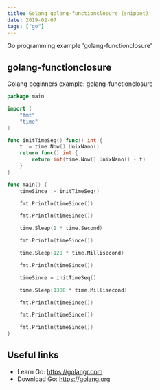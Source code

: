 ```yaml
---
title: Golang golang-functionclosure (snippet)
date: 2019-02-07
tags: ["go"]
---
```

Go programming example 'golang-functionclosure'


## golang-functionclosure

Golang beginners example: golang-functionclosure

```go
package main

import (
	"fmt"
	"time"
)

func initTimeSeq() func() int {
	t := time.Now().UnixNano()
	return func() int {
		return int(time.Now().UnixNano() - t)
	}
}

func main() {
	timeSince := initTimeSeq()

	fmt.Println(timeSince())

	fmt.Println(timeSince())

	time.Sleep(1 * time.Second)

	fmt.Println(timeSince())

	time.Sleep(120 * time.Millisecond)

	fmt.Println(timeSince())

	timeSince = initTimeSeq()

	time.Sleep(1300 * time.Millisecond)

	fmt.Println(timeSince())

	fmt.Println(timeSince())

	fmt.Println(timeSince())
}

```

## Useful links

- Learn Go: https://golangr.com
- Download Go: https://golang.org
